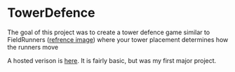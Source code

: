 # TowerDefence

The goal of this project was to create a tower defence game similar to FieldRunners ([refrence image](http://www.dadsgamingaddiction.com/wp-content/uploads/2013/01/Fieldrunners2-2013-01-10-18-17-33-85.jpg)) where your tower placement determines how the runners move  

A hosted verison is [here](https://beautron7.github.io/TowerDefence/). It is fairly basic, but was my first major project.
